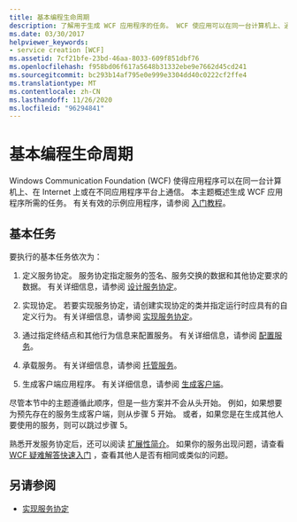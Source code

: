 ```yaml
---
title: 基本编程生命周期
description: 了解用于生成 WCF 应用程序的任务。 WCF 使应用可以在同一台计算机上、通过网络或在不同的应用程序平台上进行通信。
ms.date: 03/30/2017
helpviewer_keywords:
- service creation [WCF]
ms.assetid: 7cf21bfe-23bd-46aa-8033-609f851dbf76
ms.openlocfilehash: f958bd06f617a5648b31332ebe9e7662d45cd241
ms.sourcegitcommit: bc293b14af795e0e999e3304dd40c0222cf2ffe4
ms.translationtype: MT
ms.contentlocale: zh-CN
ms.lasthandoff: 11/26/2020
ms.locfileid: "96294841"
---
```

# <a name="basic-programming-lifecycle"></a>基本编程生命周期

Windows Communication Foundation (WCF) 使得应用程序可以在同一台计算机上、在 Internet 上或在不同应用程序平台上通信。 本主题概述生成 WCF 应用程序所需的任务。 有关有效的示例应用程序，请参阅 [入门教程](getting-started-tutorial.md)。  
  
## <a name="the-basic-tasks"></a>基本任务  

 要执行的基本任务依次为：  
  
1. 定义服务协定。 服务协定指定服务的签名、服务交换的数据和其他协定要求的数据。 有关详细信息，请参阅 [设计服务协定](designing-service-contracts.md)。  
  
2. 实现协定。 若要实现服务协定，请创建实现协定的类并指定运行时应具有的自定义行为。 有关详细信息，请参阅 [实现服务协定](implementing-service-contracts.md)。  
  
3. 通过指定终结点和其他行为信息来配置服务。 有关详细信息，请参阅 [配置服务](configuring-services.md)。  
  
4. 承载服务。 有关详细信息，请参阅 [托管服务](hosting-services.md)。  
  
5. 生成客户端应用程序。 有关详细信息，请参阅 [生成客户端](building-clients.md)。  
  
 尽管本节中的主题遵循此顺序，但是一些方案并不会从头开始。 例如，如果想要为预先存在的服务生成客户端，则从步骤 5 开始。 或者，如果您是在生成其他人要使用的服务，则可以跳过步骤 5。  
  
 熟悉开发服务协定后，还可以阅读 [扩展性简介](introduction-to-extensibility.md)。 如果你的服务出现问题，请查看 [WCF 疑难解答快速入门](wcf-troubleshooting-quickstart.md) ，查看其他人是否有相同或类似的问题。  
  
## <a name="see-also"></a>另请参阅

- [实现服务协定](implementing-service-contracts.md)

